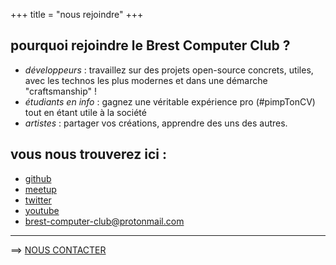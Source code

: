 +++
title = "nous rejoindre"
+++

## pourquoi rejoindre le Brest Computer Club ?

- _développeurs_ : travaillez sur des projets open-source concrets, utiles, avec les technos les plus modernes et dans une démarche "craftsmanship" !
- _étudiants en info_ : gagnez une véritable expérience pro (#pimpTonCV) tout en étant utile à la société
- _artistes_ : partager vos créations, apprendre des uns des autres.


## vous nous trouverez ici :

- [github](https://github.com/brest-computer-club)
- [meetup](https://www.meetup.com/Brest-Computer-Club/)
- [twitter](https://twitter.com/brestcc)
- [youtube](https://www.youtube.com/channel/UC3_JH5jZNCy59UYMJHVmwYA)
- [brest-computer-club@protonmail.com](mailto:brest-computer-club@protonmail.com) 

---
==> [NOUS CONTACTER ](https://docs.google.com/forms/d/e/1FAIpQLSdCnEdDEtzH-QFqMBA7-CrvVi8pwciGxPVML1OondETuNBo2g/viewform)
